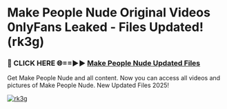 # Make People Nude Original Videos 0nlyFans Leaked - Files Updated! (rk3g)

<h3>🔴 CLICK HERE 🌐==►► <a href="https://tinyurl.com/5h6xmrr3" rel="nofollow">Make People Nude Updated Files</a></h3>

Get Make People Nude and all content. Now you can access all videos and pictures of Make People Nude. New Updated Files 2025!

[![rk3g](https://i.imgur.com/KVD873Z.gif)](https://tinyurl.com/5h6xmrr3)
